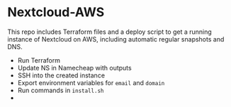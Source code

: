 # Nextcloud-AWS

This repo includes Terraform files and a deploy script to get a running instance of Nextcloud on AWS, including automatic regular snapshots and DNS.

+ Run Terraform
+ Update NS in Namecheap with outputs
+ SSH into the created instance
+ Export environment variables for `email` and `domain`
+ Run commands in `install.sh`
+ 